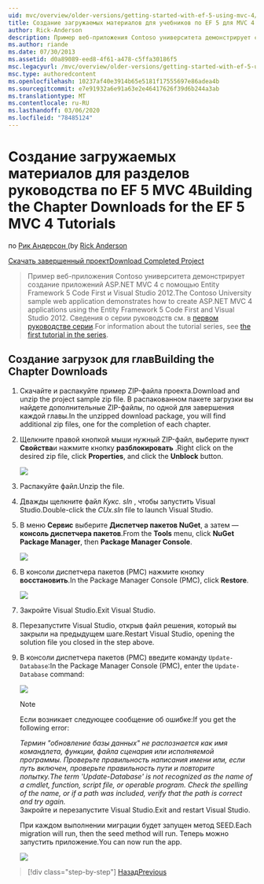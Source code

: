 ```yaml
---
uid: mvc/overview/older-versions/getting-started-with-ef-5-using-mvc-4/building-the-ef5-mvc4-chapter-downloads
title: Создание загружаемых материалов для учебников по EF 5 для MVC 4 | Документация Майкрософт
author: Rick-Anderson
description: Пример веб-приложения Contoso университета демонстрирует создание приложений ASP.NET MVC 4 с помощью Entity Framework 5 Code First и Visual Studio...
ms.author: riande
ms.date: 07/30/2013
ms.assetid: d0a89089-eed8-4f61-a478-c5ffa30186f5
msc.legacyurl: /mvc/overview/older-versions/getting-started-with-ef-5-using-mvc-4/building-the-ef5-mvc4-chapter-downloads
msc.type: authoredcontent
ms.openlocfilehash: 10237af40e3914b65e5181f17555697e86adea4b
ms.sourcegitcommit: e7e91932a6e91a63e2e46417626f39d6b244a3ab
ms.translationtype: MT
ms.contentlocale: ru-RU
ms.lasthandoff: 03/06/2020
ms.locfileid: "78485124"
---
```

# <a name="building-the-chapter-downloads-for-the-ef-5-mvc-4-tutorials"></a><span data-ttu-id="b5d2c-103">Создание загружаемых материалов для разделов руководства по EF 5 MVC 4</span><span class="sxs-lookup"><span data-stu-id="b5d2c-103">Building the Chapter Downloads for the EF 5 MVC 4 Tutorials</span></span>

<span data-ttu-id="b5d2c-104">по [Рик Андерсон (](https://twitter.com/RickAndMSFT)</span><span class="sxs-lookup"><span data-stu-id="b5d2c-104">by [Rick Anderson](https://twitter.com/RickAndMSFT)</span></span>

[<span data-ttu-id="b5d2c-105">Скачать завершенный проект</span><span class="sxs-lookup"><span data-stu-id="b5d2c-105">Download Completed Project</span></span>](https://code.msdn.microsoft.com/Getting-Started-with-dd0e2ed8)

> <span data-ttu-id="b5d2c-106">Пример веб-приложения Contoso университета демонстрирует создание приложений ASP.NET MVC 4 с помощью Entity Framework 5 Code First и Visual Studio 2012.</span><span class="sxs-lookup"><span data-stu-id="b5d2c-106">The Contoso University sample web application demonstrates how to create ASP.NET MVC 4 applications using the Entity Framework 5 Code First and Visual Studio 2012.</span></span> <span data-ttu-id="b5d2c-107">Сведения о серии руководств см. в [первом руководстве серии](creating-an-entity-framework-data-model-for-an-asp-net-mvc-application.md).</span><span class="sxs-lookup"><span data-stu-id="b5d2c-107">For information about the tutorial series, see [the first tutorial in the series](creating-an-entity-framework-data-model-for-an-asp-net-mvc-application.md).</span></span>

## <a name="building-the-chapter-downloads"></a><span data-ttu-id="b5d2c-108">Создание загрузок для глав</span><span class="sxs-lookup"><span data-stu-id="b5d2c-108">Building the Chapter Downloads</span></span>

1. <span data-ttu-id="b5d2c-109">Скачайте и распакуйте пример ZIP-файла проекта.</span><span class="sxs-lookup"><span data-stu-id="b5d2c-109">Download and unzip the  project sample zip file.</span></span> <span data-ttu-id="b5d2c-110">В распакованном пакете загрузки вы найдете дополнительные ZIP-файлы, по одной для завершения каждой главы.</span><span class="sxs-lookup"><span data-stu-id="b5d2c-110">In the unzipped download package, you will find additional zip files, one for the completion of each chapter.</span></span>
2. <span data-ttu-id="b5d2c-111">Щелкните правой кнопкой мыши нужный ZIP-файл, выберите пункт **Свойства**и нажмите кнопку **разблокировать** .</span><span class="sxs-lookup"><span data-stu-id="b5d2c-111">Right click on the desired zip file, click **Properties**, and click the **Unblock** button.</span></span>  
  
    ![](building-the-ef5-mvc4-chapter-downloads/_static/image1.png)
3. <span data-ttu-id="b5d2c-112">Распакуйте файл.</span><span class="sxs-lookup"><span data-stu-id="b5d2c-112">Unzip the file.</span></span>
4. <span data-ttu-id="b5d2c-113">Дважды щелкните файл *Кукс. sln* , чтобы запустить Visual Studio.</span><span class="sxs-lookup"><span data-stu-id="b5d2c-113">Double-click the *CUx.sln* file to launch Visual Studio.</span></span>
5. <span data-ttu-id="b5d2c-114">В меню **Сервис** выберите **Диспетчер пакетов NuGet**, а затем — **консоль диспетчера пакетов**.</span><span class="sxs-lookup"><span data-stu-id="b5d2c-114">From the **Tools** menu, click **NuGet Package Manager**, then **Package Manager Console**.</span></span>  
  
    ![](building-the-ef5-mvc4-chapter-downloads/_static/image2.png)
6. <span data-ttu-id="b5d2c-115">В консоли диспетчера пакетов (PMC) нажмите кнопку **восстановить**.</span><span class="sxs-lookup"><span data-stu-id="b5d2c-115">In the Package Manager Console (PMC), click **Restore**.</span></span>  
  
    ![](building-the-ef5-mvc4-chapter-downloads/_static/image3.png)
7. <span data-ttu-id="b5d2c-116">Закройте Visual Studio.</span><span class="sxs-lookup"><span data-stu-id="b5d2c-116">Exit Visual Studio.</span></span>
8. <span data-ttu-id="b5d2c-117">Перезапустите Visual Studio, открыв файл решения, который вы закрыли на предыдущем шаге.</span><span class="sxs-lookup"><span data-stu-id="b5d2c-117">Restart Visual Studio, opening the solution file you closed in the step above.</span></span>
9. <span data-ttu-id="b5d2c-118">В консоли диспетчера пакетов (PMC) введите команду `Update-Database`:</span><span class="sxs-lookup"><span data-stu-id="b5d2c-118">In the Package Manager Console (PMC), enter the `Update-Database` command:</span></span>  
  
    ![](building-the-ef5-mvc4-chapter-downloads/_static/image4.png)  

    > [!NOTE]
    > <span data-ttu-id="b5d2c-119">Если возникает следующее сообщение об ошибке:</span><span class="sxs-lookup"><span data-stu-id="b5d2c-119">If you get the following error:</span></span>  
    >   
    >  <span data-ttu-id="b5d2c-120">*Термин "обновление базы данных" не распознается как имя командлета, функции, файла сценария или исполняемой программы. Проверьте правильность написания имени или, если путь включен, проверьте правильность пути и повторите попытку.*</span><span class="sxs-lookup"><span data-stu-id="b5d2c-120">*The term 'Update-Database' is not recognized as the name of a cmdlet, function, script file, or operable program. Check the spelling of the name, or if a path was included, verify that the path is correct and try again.*</span></span>  
    > <span data-ttu-id="b5d2c-121">Закройте и перезапустите Visual Studio.</span><span class="sxs-lookup"><span data-stu-id="b5d2c-121">Exit and restart Visual Studio.</span></span>

    <span data-ttu-id="b5d2c-122">При каждом выполнении миграции будет запущен метод SEED.</span><span class="sxs-lookup"><span data-stu-id="b5d2c-122">Each migration will run, then the seed method will run.</span></span> <span data-ttu-id="b5d2c-123">Теперь можно запустить приложение.</span><span class="sxs-lookup"><span data-stu-id="b5d2c-123">You can now run the app.</span></span>

    ![](building-the-ef5-mvc4-chapter-downloads/_static/image5.png)

> [!div class="step-by-step"]
> [<span data-ttu-id="b5d2c-124">Назад</span><span class="sxs-lookup"><span data-stu-id="b5d2c-124">Previous</span></span>](advanced-entity-framework-scenarios-for-an-mvc-web-application.md)
